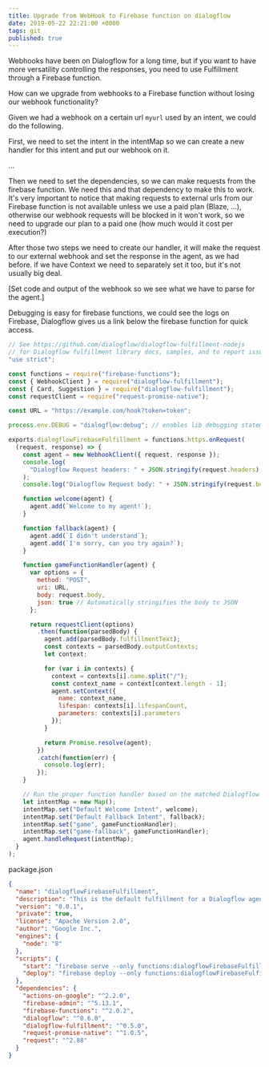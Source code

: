 ```yaml
---
title: Upgrade from WebHook to Firebase function on dialogflow
date: 2019-05-22 22:21:00 +0000
tags: git
published: true
---
```


Webhooks have been on Dialogflow for a long time, but if you want to have more versatility
controlling the responses, you need to use Fulfillment through a Firebase function.

How can we upgrade from webhooks to a Firebase function without losing our webhook functionality?

Given we had a webhook on a certain url `myurl` used by an intent, we could do the following.

First, we need to set the intent in the intentMap so we can create a new handler for this intent and put our webhook on it.

...

Then we need to set the dependencies, so we can make requests from the firebase function. We need this and that dependency to make this to work. It's very important to notice that making requests to external urls from our Firebase function is not available unless we use a paid plan (Blaze, ...), otherwise our webhook requests will be blocked in it won't work, so we need to upgrade our plan to a paid one (how much would it cost per execution?)

After those two steps we need to create our handler, it will make the request to our external webhook and set the response in the agent, as we had before. if we have Context we need to separately set it too, but it's not usually big deal.

[Set code and output of the webhook so we see what we have to parse for the agent.]

Debugging is easy for firebase functions, we could see the logs on Firebase, Dialogflow gives us a link below the firebase function for quick access.

```javascript
// See https://github.com/dialogflow/dialogflow-fulfillment-nodejs
// for Dialogflow fulfillment library docs, samples, and to report issues
"use strict";

const functions = require("firebase-functions");
const { WebhookClient } = require("dialogflow-fulfillment");
const { Card, Suggestion } = require("dialogflow-fulfillment");
const requestClient = require("request-promise-native");

const URL = "https://example.com/hook?token=token";

process.env.DEBUG = "dialogflow:debug"; // enables lib debugging statements

exports.dialogflowFirebaseFulfillment = functions.https.onRequest(
  (request, response) => {
    const agent = new WebhookClient({ request, response });
    console.log(
      "Dialogflow Request headers: " + JSON.stringify(request.headers)
    );
    console.log("Dialogflow Request body: " + JSON.stringify(request.body));

    function welcome(agent) {
      agent.add(`Welcome to my agent!`);
    }

    function fallback(agent) {
      agent.add(`I didn't understand`);
      agent.add(`I'm sorry, can you try again?`);
    }

    function gameFunctionHandler(agent) {
      var options = {
        method: "POST",
        uri: URL,
        body: request.body,
        json: true // Automatically stringifies the body to JSON
      };

      return requestClient(options)
        .then(function(parsedBody) {
          agent.add(parsedBody.fulfillmentText);
          const contexts = parsedBody.outputContexts;
          let context;

          for (var i in contexts) {
            context = contexts[i].name.split("/");
            const context_name = context[context.length - 1];
            agent.setContext({
              name: context_name,
              lifespan: contexts[i].lifespanCount,
              parameters: contexts[i].parameters
            });
          }

          return Promise.resolve(agent);
        })
        .catch(function(err) {
          console.log(err);
        });
    }

    // Run the proper function handler based on the matched Dialogflow intent name
    let intentMap = new Map();
    intentMap.set("Default Welcome Intent", welcome);
    intentMap.set("Default Fallback Intent", fallback);
    intentMap.set("game", gameFunctionHandler);
    intentMap.set("game-fallback", gameFunctionHandler);
    agent.handleRequest(intentMap);
  }
);
```

package.json

```json
{
  "name": "dialogflowFirebaseFulfillment",
  "description": "This is the default fulfillment for a Dialogflow agents using Cloud Functions for Firebase",
  "version": "0.0.1",
  "private": true,
  "license": "Apache Version 2.0",
  "author": "Google Inc.",
  "engines": {
    "node": "8"
  },
  "scripts": {
    "start": "firebase serve --only functions:dialogflowFirebaseFulfillment",
    "deploy": "firebase deploy --only functions:dialogflowFirebaseFulfillment"
  },
  "dependencies": {
    "actions-on-google": "^2.2.0",
    "firebase-admin": "^5.13.1",
    "firebase-functions": "^2.0.2",
    "dialogflow": "^0.6.0",
    "dialogflow-fulfillment": "^0.5.0",
    "request-promise-native": "^1.0.5",
    "request": "^2.88"
  }
}
```
